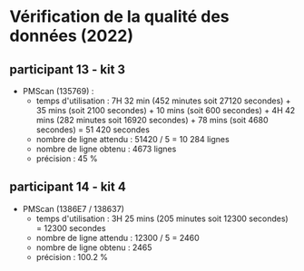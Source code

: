 # Vérification de la qualité des données (2022)

## participant 13 - kit 3
- PMScan (135769) :
  - temps d'utilisation : 7H 32 min (452 minutes soit 27120 secondes) + 35 mins (soit 2100 secondes) + 10 mins (soit 600 secondes) + 4H 42 mins (282 minutes soit 16920 secondes) + 78 mins (soit 4680 secondes) = 51 420 secondes
  - nombre de ligne attendu : 51420 / 5 = 10 284 lignes
  - nombre de ligne obtenu : 4673 lignes
  - précision : 45 %

## participant 14 - kit 4
- PMScan (1386E7 / 138637)
  - temps d'utilisation : 3H 25 mins (205 minutes soit 12300 secondes) = 12300 secondes
  - nombre de ligne attendu : 12300 / 5 = 2460
  - nombre de ligne obtenu : 2465
  - précision : 100.2 %